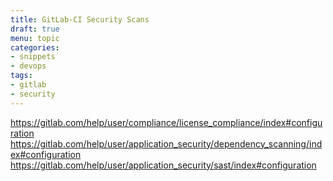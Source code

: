 ```yaml
---
title: GitLab-CI Security Scans
draft: true
menu: topic
categories:
- snippets
- devops
tags:
- gitlab
- security
---
```


https://gitlab.com/help/user/compliance/license_compliance/index#configuration
https://gitlab.com/help/user/application_security/dependency_scanning/index#configuration
https://gitlab.com/help/user/application_security/sast/index#configuration
